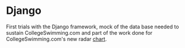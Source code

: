 # Django

First trials with the Django framework, mock of the data base needed to sustain CollegeSwimming.com and part of the work done for CollegeSwimming.com's new radar <a href="https://www.collegeswimming.com/swimmer/245770/"> chart</a>.
